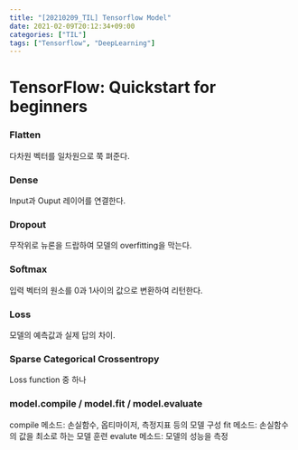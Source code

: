 ```yaml
---
title: "[20210209_TIL] Tensorflow Model"
date: 2021-02-09T20:12:34+09:00
categories: ["TIL"]
tags: ["Tensorflow", "DeepLearning"]
---
```


# TensorFlow: Quickstart for beginners

### Flatten

다차원 벡터를 일차원으로 쭉 펴준다.

### Dense

Input과 Ouput 레이어를 연결한다.

### Dropout

무작위로 뉴론을 드랍하여 모델의 overfitting을 막는다.

### Softmax

입력 벡터의 원소를 0과 1사이의 값으로 변환하여 리턴한다.

### Loss

모델의 예측값과 실제 답의 차이. 

### Sparse Categorical Crossentropy

Loss function 중 하나

### model.compile / model.fit / model.evaluate

compile 메소드: 손실함수, 옵티마이저, 측정지표 등의 모델 구성
fit 메소드: 손실함수의 값을 최소로 하는 모델 훈련
evalute 메소드: 모델의 성능을 측정